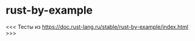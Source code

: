 # rust-by-example
&lt;&lt;&lt; Тесты из  https://doc.rust-lang.ru/stable/rust-by-example/index.html >>>
